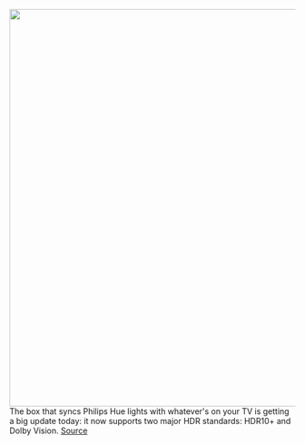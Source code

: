 <img src='https://cdn.vox-cdn.com/thumbor/fnwJysaIv12n6f0z6-uuCpdzYNU=/0x0:2569x1722/1200x800/filters:focal(1080x656:1490x1066)/cdn.vox-cdn.com/uploads/chorus_image/image/66858183/hue_play_sync.0.jpg' width='700px' /><br/>
The box that syncs Philips Hue lights with whatever's on your TV is getting a big update today: it now supports two major HDR standards: HDR10+ and Dolby Vision.
<a href='https://www.theverge.com/21272142/philips-hue-tv-sync-box-now-hdr10-dolby-vision-support-infrared-remote-harmony'> Source <a/>